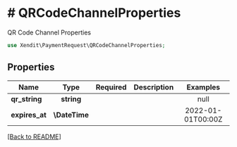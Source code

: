 # # QRCodeChannelProperties
QR Code Channel Properties

```php
use Xendit\PaymentRequest\QRCodeChannelProperties;
```

## Properties

| Name | Type | Required | Description | Examples |
|------------|:-------------:|:-------------:|-------------|:-------------:|
| **qr_string** | **string** |  |  | null |
| **expires_at** | **\DateTime** |  |  | 2022-01-01T00:00Z |


[[Back to README]](../../README.md)
